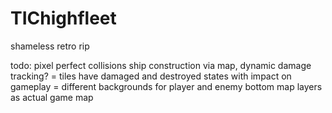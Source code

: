 # TIChighfleet
shameless retro rip

todo:
pixel perfect collisions
ship construction via map, dynamic damage tracking? 
= tiles have damaged and destroyed states with impact on gameplay
= different backgrounds for player and enemy
bottom map layers as actual game map

